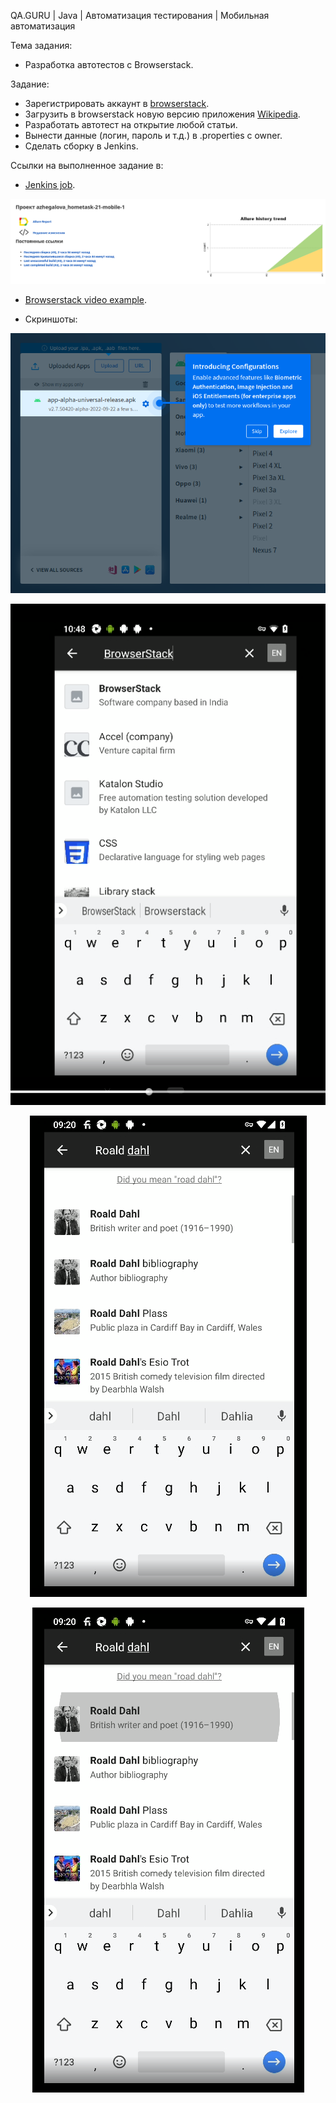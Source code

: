 QA.GURU | Java | Автоматизация тестирования | Мобильная автоматизация

Тема задания:

* Разработка автотестов с Browserstack.

Задание:

* Зарегистрировать аккаунт в <a target="_blank" href="https://www.browserstack.com/">browserstack</a>.
* Загрузить в browserstack новую версию приложения <a target="_blank" href="https://github.com/wikimedia/apps-android-wikipedia/releases/tag/latest/">Wikipedia</a>.
* Разработать автотест на открытие любой статьи.
* Вынести данные (логин, пароль и т.д.) в .properties с owner.
* Сделать сборку в Jenkins.

Ссылки на выполненное задание в:

* <a target="_blank" href="https://jenkins.autotests.cloud/job/azhegalova_hometask-21-mobile-1/3/allure/">Jenkins job</a>.

<p align="center">
<img title="Allure Overview Dashboard" src="images/jenkins-report.png">
</p>

* <a target="_blank" href="https://app-automate.browserstack.com/sessions/42e78714eb8327a34b87508d54f0462643a615db/video?token=OFdHbEdTalpTM3lZMkM5Y3ZTZjA0cG1kN3ViMVpGRTRJZHVwZmQzQWtDUHZCeWhTVEpjbm5iZFVrUTZzVmFhVUNuWW1wRFBFUGpiWFZSYlNEVGxqM0E9PS0tV0hyNlZaSzFpOEpsYUVPbDZ2aVN4dz09--1cc637cdf92be631b934d6a8a5ede6d67a3fef51&source=rest_api&diff=9.249968507/"> Browserstack video example</a>.


* Скриншоты:

<p align="center">
<img title="Wiki-update" src="images/wiki-update.png">
</p>
<p align="center"> <img title="Browserstack2" src="images/2.png">
</p>
<p align="center">
<img title="Browserstack3" src="images/3.png">
</p> 
<p align="center"> <img title="Browserstack4" src="images/4.png">
</p> 